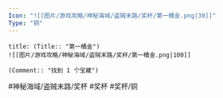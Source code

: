 ```yaml
---
Icon: "![[图片/游戏攻略/神秘海域/盗贼末路/奖杯/第一桶金.png|30]]"
Type: "铜"
---
```

```ad-common-bronze-trophy
title: (Title:: "第一桶金")
![[图片/游戏攻略/神秘海域/盗贼末路/奖杯/第一桶金.png|100]]

(Comment:: "找到 1 个宝藏")
```

#神秘海域/盗贼末路/奖杯 #奖杯 #奖杯/铜
